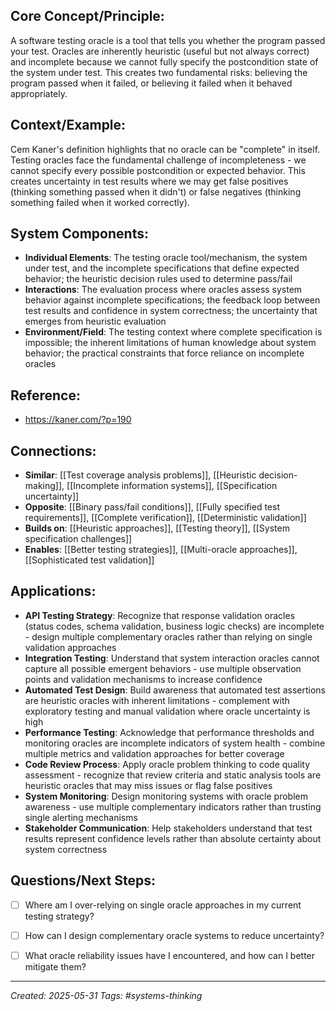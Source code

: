 ## Core Concept/Principle:
A software testing oracle is a tool that tells you whether the program passed your test. Oracles are inherently heuristic (useful but not always correct) and incomplete because we cannot fully specify the postcondition state of the system under test. This creates two fundamental risks: believing the program passed when it failed, or believing it failed when it behaved appropriately.

## Context/Example:
Cem Kaner's definition highlights that no oracle can be "complete" in itself. Testing oracles face the fundamental challenge of incompleteness - we cannot specify every possible postcondition or expected behavior. This creates uncertainty in test results where we may get false positives (thinking something passed when it didn't) or false negatives (thinking something failed when it worked correctly).

## System Components:
- **Individual Elements**: The testing oracle tool/mechanism, the system under test, and the incomplete specifications that define expected behavior; the heuristic decision rules used to determine pass/fail
- **Interactions**: The evaluation process where oracles assess system behavior against incomplete specifications; the feedback loop between test results and confidence in system correctness; the uncertainty that emerges from heuristic evaluation
- **Environment/Field**: The testing context where complete specification is impossible; the inherent limitations of human knowledge about system behavior; the practical constraints that force reliance on incomplete oracles

## Reference:
- https://kaner.com/?p=190

## Connections:
- **Similar**: [[Test coverage analysis problems]], [[Heuristic decision-making]], [[Incomplete information systems]], [[Specification uncertainty]]
- **Opposite**: [[Binary pass/fail conditions]], [[Fully specified test requirements]], [[Complete verification]], [[Deterministic validation]]
- **Builds on**: [[Heuristic approaches]], [[Testing theory]], [[System specification challenges]]
- **Enables**: [[Better testing strategies]], [[Multi-oracle approaches]], [[Sophisticated test validation]]

## Applications:
- **API Testing Strategy**: Recognize that response validation oracles (status codes, schema validation, business logic checks) are incomplete - design multiple complementary oracles rather than relying on single validation approaches
- **Integration Testing**: Understand that system interaction oracles cannot capture all possible emergent behaviors - use multiple observation points and validation mechanisms to increase confidence
- **Automated Test Design**: Build awareness that automated test assertions are heuristic oracles with inherent limitations - complement with exploratory testing and manual validation where oracle uncertainty is high
- **Performance Testing**: Acknowledge that performance thresholds and monitoring oracles are incomplete indicators of system health - combine multiple metrics and validation approaches for better coverage
- **Code Review Process**: Apply oracle problem thinking to code quality assessment - recognize that review criteria and static analysis tools are heuristic oracles that may miss issues or flag false positives
- **System Monitoring**: Design monitoring systems with oracle problem awareness - use multiple complementary indicators rather than trusting single alerting mechanisms
- **Stakeholder Communication**: Help stakeholders understand that test results represent confidence levels rather than absolute certainty about system correctness

## Questions/Next Steps:
- [ ] Where am I over-relying on single oracle approaches in my current testing strategy?
- [ ] How can I design complementary oracle systems to reduce uncertainty?
- [ ] What oracle reliability issues have I encountered, and how can I better mitigate them?


---

_Created: 2025-05-31_ _Tags: #systems-thinking_